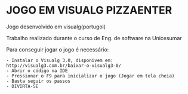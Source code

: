 # JOGO EM VISUALG PIZZAENTER

Jogo desenvolvido em visualg(portugol)

Trabalho realizado durante o curso de Eng. de software na Unicesumar

Para conseguir jogar o jogo é necessário:

    - Instalar o Visualg 3.0, disponivem em: http://visualg3.com.br/baixar-o-visualg3-0/
    - Abrir o código na IDE
    - Pressionar o F9 para inicializar o jogo (Jogar em tela cheia)
    - Basta seguir os passos
    - DIVIRTA-SE

    